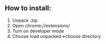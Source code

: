 ## How to install:
1. Unpack .zip
2. Open chrome://extensions/
3. Turn on developer mode
4. Choose load unpacked->choose directory
